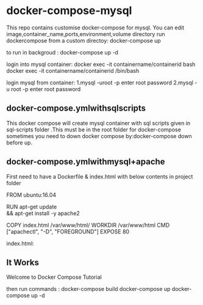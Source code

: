 # docker-compose-mysql

This repo contains customise docker-compose for mysql.
You can edit image,container_name,ports,environment,volume directory
run dockercompose from a custom directoy: docker-compose up

to run in backgroud : docker-compose up -d

login into mysql container:
docker exec -it containername/containerid bash
docker exec -it containername/containerid /bin/bash

login mysql from container:
1.mysql -uroot -p
enter root password
2.mysql -u root -p
enter root password

docker-compose.ymlwithsqlscripts
--------------------------------
This docker compose will create mysql container with sql scripts given in sql-scripts folder .This must be in the root folder for docker-compose
sometimes you need to down docker compose by:docker-compose down before up.

docker-compose.ymlwithmysql+apache
-----------------------------------
First need to have a Dockerfile & index.html with below contents in project folder 

FROM ubuntu:16.04

RUN apt-get update \
   && apt-get install -y apache2

COPY index.html /var/www/html/
WORKDIR /var/www/html
CMD ["apachectl", "-D", "FOREGROUND"]
EXPOSE 80

index.html: 
<h2>It Works</h2>
Welcome to Docker Compose Tutorial

then run commands :
docker-compose build
docker-compose up
docker-compose up -d 

